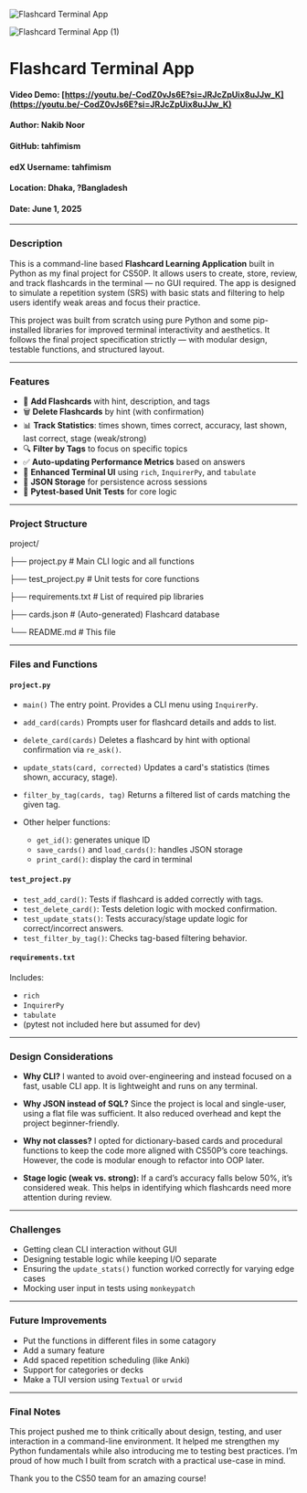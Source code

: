 
![Flashcard Terminal App](https://github.com/user-attachments/assets/c84b707e-e1fa-478a-8122-85ac6aa40d8c)

![Flashcard Terminal App (1)](https://github.com/user-attachments/assets/902280ec-f3a4-4680-85db-252a492f3b69)


# Flashcard Terminal App

#### Video Demo: [https://youtu.be/-CodZ0vJs6E?si=JRJcZpUix8uJJw_K](https://youtu.be/-CodZ0vJs6E?si=JRJcZpUix8uJJw_K)
#### Author: Nakib Noor
#### GitHub: tahfimism
#### edX Username: tahfimism
#### Location: Dhaka, ?Bangladesh
#### Date: June 1, 2025

---

### Description

This is a command-line based **Flashcard Learning Application** built in Python as my final project for CS50P. It allows users to create, store, review, and track flashcards in the terminal — no GUI required. The app is designed to simulate a  repetition system (SRS) with basic stats and filtering to help users identify weak areas and focus their practice.

This project was built from scratch using pure Python and some pip-installed libraries for improved terminal interactivity and aesthetics. It follows the final project specification strictly — with modular design, testable functions, and structured layout.

---

### Features

- 📇 **Add Flashcards** with hint, description, and tags
- 🗑️ **Delete Flashcards** by hint (with confirmation)
- 📊 **Track Statistics**: times shown, times correct, accuracy, last shown, last correct, stage (weak/strong)
- 🔍 **Filter by Tags** to focus on specific topics
- ✅ **Auto-updating Performance Metrics** based on answers
- 🎨 **Enhanced Terminal UI** using `rich`, `InquirerPy`, and `tabulate`
- 📁 **JSON Storage** for persistence across sessions
- 🧪 **Pytest-based Unit Tests** for core logic

---

### Project Structure

project/

├── project.py          # Main CLI logic and all functions

├── test_project.py     # Unit tests for core functions

├── requirements.txt    # List of required pip libraries

├── cards.json          # (Auto-generated) Flashcard database

└── README.md           # This file

---

### Files and Functions

#### `project.py`
- `main()`
  The entry point. Provides a CLI menu using `InquirerPy`.

- `add_card(cards)`
  Prompts user for flashcard details and adds to list.

- `delete_card(cards)`
  Deletes a flashcard by hint with optional confirmation via `re_ask()`.

- `update_stats(card, corrected)`
  Updates a card's statistics (times shown, accuracy, stage).

- `filter_by_tag(cards, tag)`
  Returns a filtered list of cards matching the given tag.

- Other helper functions:
  - `get_id()`: generates unique ID
  - `save_cards()` and `load_cards()`: handles JSON storage
  - `print_card()`: display the card in terminal

#### `test_project.py`
- `test_add_card()`: Tests if flashcard is added correctly with tags.
- `test_delete_card()`: Tests deletion logic with mocked confirmation.
- `test_update_stats()`: Tests accuracy/stage update logic for correct/incorrect answers.
- `test_filter_by_tag()`: Checks tag-based filtering behavior.



#### `requirements.txt`
Includes:
- `rich`
- `InquirerPy`
- `tabulate`
- (pytest not included here but assumed for dev)

---

### Design Considerations

- **Why CLI?**
  I wanted to avoid over-engineering and instead focused on a fast, usable CLI app. It is lightweight and runs on any terminal.

- **Why JSON instead of SQL?**
  Since the project is local and single-user, using a flat file was sufficient. It also reduced overhead and kept the project beginner-friendly.

- **Why not classes?**
  I opted for dictionary-based cards and procedural functions to keep the code more aligned with CS50P’s core teachings. However, the code is modular enough to refactor into OOP later.

- **Stage logic (weak vs. strong):**
  If a card’s accuracy falls below 50%, it’s considered weak. This helps in identifying which flashcards need more attention during review.

---

### Challenges

- Getting clean CLI interaction without GUI
- Designing testable logic while keeping I/O separate
- Ensuring the `update_stats()` function worked correctly for varying edge cases
- Mocking user input in tests using `monkeypatch`

---

### Future Improvements

- Put the functions in different files in some catagory
- Add a sumary feature
- Add spaced repetition scheduling (like Anki)
- Support for categories or decks
- Make a TUI version using `Textual` or `urwid`

---

### Final Notes

This project pushed me to think critically about design, testing, and user interaction in a command-line environment. It helped me strengthen my Python fundamentals while also introducing me to testing best practices. I’m proud of how much I built from scratch with a practical use-case in mind.

Thank you to the CS50 team for an amazing course!




